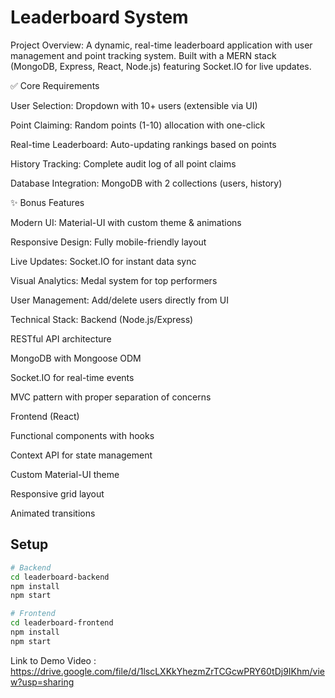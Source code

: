 # Leaderboard System

Project Overview:
A dynamic, real-time leaderboard application with user management and point tracking system. Built with a MERN stack (MongoDB, Express, React, Node.js) featuring Socket.IO for live updates.

✅ Core Requirements

User Selection: Dropdown with 10+ users (extensible via UI)

Point Claiming: Random points (1-10) allocation with one-click

Real-time Leaderboard: Auto-updating rankings based on points

History Tracking: Complete audit log of all point claims

Database Integration: MongoDB with 2 collections (users, history)

✨ Bonus Features

Modern UI: Material-UI with custom theme & animations

Responsive Design: Fully mobile-friendly layout

Live Updates: Socket.IO for instant data sync

Visual Analytics: Medal system for top performers

User Management: Add/delete users directly from UI

Technical Stack: 
Backend (Node.js/Express)

RESTful API architecture

MongoDB with Mongoose ODM

Socket.IO for real-time events

MVC pattern with proper separation of concerns

Frontend (React)

Functional components with hooks

Context API for state management

Custom Material-UI theme

Responsive grid layout

Animated transitions

## Setup
```bash
# Backend
cd leaderboard-backend
npm install
npm start

# Frontend
cd leaderboard-frontend
npm install
npm start
```

Link to Demo Video : https://drive.google.com/file/d/1lscLXKkYhezmZrTCGcwPRY60tDj9IKhm/view?usp=sharing
